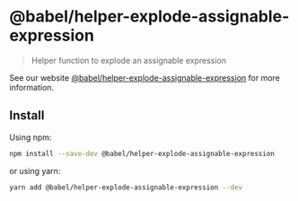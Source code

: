 # @babel/helper-explode-assignable-expression

> Helper function to explode an assignable expression

See our website [@babel/helper-explode-assignable-expression](https://babeljs.io/docs/en/next/babel-helper-explode-assignable-expression.html) for more information.

## Install

Using npm:

```sh
npm install --save-dev @babel/helper-explode-assignable-expression
```

or using yarn:

```sh
yarn add @babel/helper-explode-assignable-expression --dev
```
